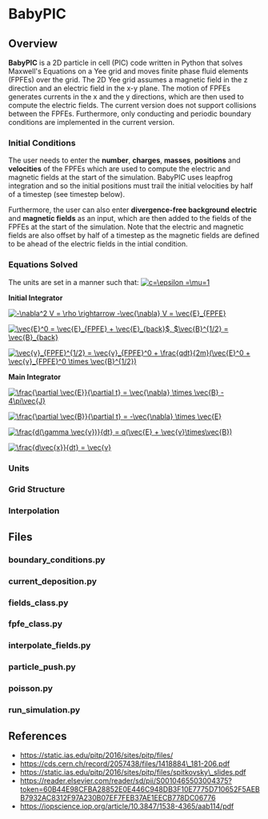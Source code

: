 
# BabyPIC

## Overview 
**BabyPIC** is a 2D particle in cell (PIC) code written in Python that solves Maxwell's Equations 
on a Yee grid and moves finite phase fluid elements (FPFEs) over the grid. The 2D Yee grid 
assumes a magnetic field in the z direction and an electric field in the x-y plane. The motion
of FPFEs generates currents in the x and the y directions, which are then used to compute the
electric fields. The current version does not support collisions between the FPFEs. Furthermore, only
conducting and periodic boundary conditions are implemented in the current version.   

### Initial Conditions 
The user needs to enter the **number**, **charges**, **masses**, **positions** and **velocities** of
the FPFEs which are used to compute the electric and magnetic fields at the start of the simulation. 
BabyPIC uses leapfrog integration and so the initial positions must trail the initial velocities by 
half of a timestep (see timestep below).

Furthermore, the user can also enter **divergence-free background electric** and **magnetic fields** as 
an input, which are then added to the fields of the FPFEs at the start of the simulation. Note that the 
electric and magnetic fields are also offset by half of a timestep as the magnetic fields are defined
to be ahead of the electric fields in the intial condition. 

### Equations Solved
The units are set in a manner such that:
<a href="https://www.codecogs.com/eqnedit.php?latex=c=\epsilon&space;=\mu=1" target="_blank"><img src="https://latex.codecogs.com/gif.latex?c=\epsilon&space;=\mu=1" title="c=\epsilon =\mu=1" /></a>

**Initial Integrator**  

<a href="https://www.codecogs.com/eqnedit.php?latex=-\nabla^2&space;V&space;=&space;\rho&space;\rightarrow&space;-\vec{\nabla}&space;V&space;=&space;\vec{E}_{FPFE}" target="_blank"><img src="https://latex.codecogs.com/gif.latex?-\nabla^2&space;V&space;=&space;\rho&space;\rightarrow&space;-\vec{\nabla}&space;V&space;=&space;\vec{E}_{FPFE}" title="-\nabla^2 V = \rho \rightarrow -\vec{\nabla} V = \vec{E}_{FPFE}" /></a>

<a href="https://www.codecogs.com/eqnedit.php?latex=\vec{E}^0&space;=&space;\vec{E}_{FPFE}&space;&plus;&space;\vec{E}_{back}$,&space;$\vec{B}^{1/2}&space;=&space;\vec{B}_{back}" target="_blank"><img src="https://latex.codecogs.com/gif.latex?\vec{E}^0&space;=&space;\vec{E}_{FPFE}&space;&plus;&space;\vec{E}_{back}$,&space;$\vec{B}^{1/2}&space;=&space;\vec{B}_{back}" title="\vec{E}^0 = \vec{E}_{FPFE} + \vec{E}_{back}$, $\vec{B}^{1/2} = \vec{B}_{back}" /></a>

<a href="https://www.codecogs.com/eqnedit.php?latex=\vec{v}_{FPFE}^{1/2}&space;=&space;\vec{v}_{FPFE}^0&space;&plus;&space;\frac{qdt}{2m}(\vec{E}^0&space;&plus;&space;\vec{v}_{FPFE}^0&space;\times&space;\vec{B}^{1/2})" target="_blank"><img src="https://latex.codecogs.com/gif.latex?\vec{v}_{FPFE}^{1/2}&space;=&space;\vec{v}_{FPFE}^0&space;&plus;&space;\frac{qdt}{2m}(\vec{E}^0&space;&plus;&space;\vec{v}_{FPFE}^0&space;\times&space;\vec{B}^{1/2})" title="\vec{v}_{FPFE}^{1/2} = \vec{v}_{FPFE}^0 + \frac{qdt}{2m}(\vec{E}^0 + \vec{v}_{FPFE}^0 \times \vec{B}^{1/2})" /></a>

**Main Integrator**

<a href="https://www.codecogs.com/eqnedit.php?latex=\frac{\partial&space;\vec{E}}{\partial&space;t}&space;=&space;\vec{\nabla}&space;\times&space;\vec{B}&space;-&space;4\pi\vec{J}" target="_blank"><img src="https://latex.codecogs.com/gif.latex?\frac{\partial&space;\vec{E}}{\partial&space;t}&space;=&space;\vec{\nabla}&space;\times&space;\vec{B}&space;-&space;4\pi\vec{J}" title="\frac{\partial \vec{E}}{\partial t} = \vec{\nabla} \times \vec{B} - 4\pi\vec{J}" /></a>

<a href="https://www.codecogs.com/eqnedit.php?latex=\frac{\partial&space;\vec{B}}{\partial&space;t}&space;=&space;-\vec{\nabla}&space;\times&space;\vec{E}" target="_blank"><img src="https://latex.codecogs.com/gif.latex?\frac{\partial&space;\vec{B}}{\partial&space;t}&space;=&space;-\vec{\nabla}&space;\times&space;\vec{E}" title="\frac{\partial \vec{B}}{\partial t} = -\vec{\nabla} \times \vec{E}" /></a>

<a href="https://www.codecogs.com/eqnedit.php?latex=\frac{d(\gamma&space;\vec{v})}{dt}&space;=&space;q(\vec{E}&space;&plus;&space;\vec{v}\times\vec{B})" target="_blank"><img src="https://latex.codecogs.com/gif.latex?\frac{d(\gamma&space;\vec{v})}{dt}&space;=&space;q(\vec{E}&space;&plus;&space;\vec{v}\times\vec{B})" title="\frac{d(\gamma \vec{v})}{dt} = q(\vec{E} + \vec{v}\times\vec{B})" /></a> 

<a href="https://www.codecogs.com/eqnedit.php?latex=\frac{d\vec{x}}{dt}&space;=&space;\vec{v}" target="_blank"><img src="https://latex.codecogs.com/gif.latex?\frac{d\vec{x}}{dt}&space;=&space;\vec{v}" title="\frac{d\vec{x}}{dt} = \vec{v}" /></a>
### Units 


### Grid Structure 

### Interpolation 

## Files 

### boundary_conditions.py

### current_deposition.py

### fields_class.py

### fpfe_class.py

### interpolate_fields.py

### particle_push.py

### poisson.py

### run_simulation.py

## References 
* https://static.ias.edu/pitp/2016/sites/pitp/files/
* https://cds.cern.ch/record/2057438/files/1418884\_181-206.pdf
* https://static.ias.edu/pitp/2016/sites/pitp/files/spitkovsky\_slides.pdf
* https://reader.elsevier.com/reader/sd/pii/S0010465503004375?token=60B44E98CFBA28852E0E446C948DB3F10E7775D710652F5AEBB7932AC8312F97A230B07EF7FEB37AE1EECB778DC06776
* https://iopscience.iop.org/article/10.3847/1538-4365/aab114/pdf
